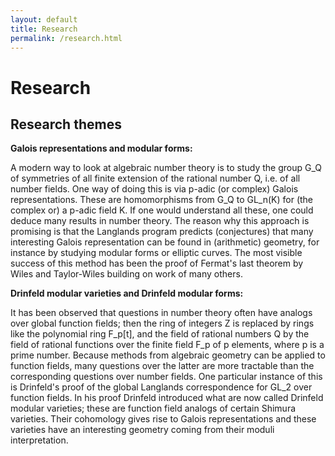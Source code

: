 ```yaml
---
layout: default
title: Research
permalink: /research.html
---
```


# Research

## Research themes

**Galois representations and modular forms:**

A modern way to look at algebraic number theory is to study the group G\_Q of symmetries of all finite extension of the rational number Q, i.e. of all number fields. One way of doing this is via p-adic (or complex) Galois representations. These are homomorphisms from G\_Q to GL\_n(K) for (the complex or) a p-adic field K. If one would understand all these, one could deduce many results in number theory. The reason why this approach is promising is that the Langlands program predicts (conjectures) that many interesting Galois representation can be found in (arithmetic) geometry, for instance by studying modular forms or elliptic curves. The most visible success of this method has been the proof of Fermat's last theorem by Wiles and Taylor-Wiles building on work of many others.

**Drinfeld modular varieties and Drinfeld modular forms:**

It has been observed that questions in number theory often have analogs over global function fields; then the ring of integers Z is replaced by rings like the polynomial ring F\_p\[t\], and the field of rational numbers Q by the field of rational functions over the finite field F\_p of p elements, where p is a prime number. Because methods from algebraic geometry can be applied to function fields, many questions over the latter are more tractable than the corresponding questions over number fields. One particular instance of this is Drinfeld's proof of the global Langlands correspondence for GL\_2 over function fields. In his proof Drinfeld introduced what are now called Drinfeld modular varieties; these are function field analogs of certain Shimura varieties. Their cohomology gives rise to Galois representations and these varieties have an interesting geometry coming from their moduli interpretation. 